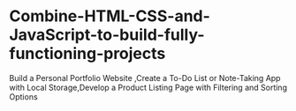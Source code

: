 # Combine-HTML-CSS-and-JavaScript-to-build-fully-functioning-projects
Build a Personal Portfolio Website ,Create a To-Do List or Note-Taking App with Local Storage,Develop a Product Listing Page with Filtering and Sorting Options
